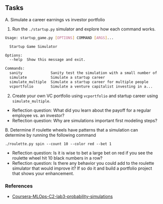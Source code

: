 

## Tasks

A.  Simulate a career earnings vs investor portfolio

1.  Run the `./startup.py` simulator and explore how each command works.

```bash
Usage: startup_game.py [OPTIONS] COMMAND [ARGS]...

  Startup Game Simulator

Options:
  --help  Show this message and exit.

Commands:
  sanity             Sanity test the simulation with a small number of...
  simulate           Simulate a startup career
  simulate_multiple  Simulate a startup career for multiple people
  vcportfolio        Simulate a venture capitalist investing in a...
```

2.  Create your own VC portfolio using `vcportfolio` and startup career using `simulate_multiple`.
* Reflection question:  What did you learn about the payoff for a regular employee vs. an investor?  
* Reflection question:  Why are simulations important first modeling steps?

B. Determine if roulette wheels have patterns that a simulation can determine by running the following command

`./roulette.py spin --count 10 --color red --bet 1`

* Reflection question:  Is it is wise to bet a large bet on red if you see the roulette wheel hit 10 black numbers in a row?
* Reflection question:  Is there any behavior you could add to the roulette simulator that would improve it?  If so do it and build a portfolio project that shows your enhancement.


### References

* [Coursera-MLOps-C2-lab3-probability-simulations](https://github.com/nogibjj/Coursera-MLOps-C2-lab3-probability-simulations)
